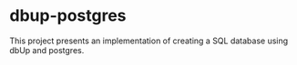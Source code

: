 # dbup-postgres
 This project presents an implementation of creating a SQL database using dbUp and postgres.
